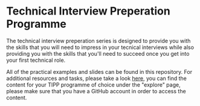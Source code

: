 # Technical Interview Preperation Programme 
The technical interview preperation series is designed to provide you with the skills that you will need to impress in your tecnical interviews while also providing you with the skills that you'll need to succeed once you get into your first technical role.

All of the practical examples and slides can be found in this repository. For additional resources and tasks, please take a look [here](https://crittercode.netlify.app), you can find the content for your TIPP programme of choice under the "explore" page, please make sure that you have a GitHub account in order to access the content.
